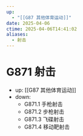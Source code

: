 ```yaml
---
up:
  - "[[G87 其他体育运动]]"
date: 2025-04-06
ctime: 2025-04-06T14:41:02
aliases:
  - 射击
---
```


# G871 射击

- up: [[G87 其他体育运动]]
- down:	
	- G871.1 手枪射击
	- G871.2 步枪射击
	- G871.3 飞碟射击
	- G871.4 移动靶射击
	
